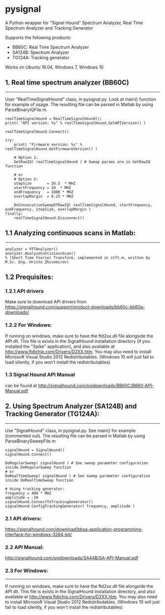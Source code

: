 # pysignal
A Python wrapper for "Signal Hound" Spectrum Analyzer, Real Time Spectrum Analyzer and Tracking Generator

Supports the following products:
  - BB60C: Real Time Spectrum Analyzer
  - SA124B: Spectrum Analyzer
  - TG124A: Tracking generator

Works on Ubuntu 16.04, Windows 7, Windows 10

## 1. Real time spectrum analyzer (BB60C)
----------------------------------
User "RealTimeSignalHound" class, in pysignal.py. Look at main() function for example of usage.
The resulting file can be parsed in Matlab by using ParseBinaryIQFile.m.

```
realTimeSignalHound = RealTimeSignalHound();
print( "API version: %s" % realTimeSignalHound.GetAPIVersion() )

realTimeSignalHound.Connect()

try:
    print( "Firmware version: %s" % realTimeSignalHound.GetFirmwareVersion() )

    # Option 1:
    GetRawIQ( realTimeSignalHound ) # Sweep params are in GetRawIQ function

    # or
    # Option 2:
    stepSize 	   = 26.5  * MHZ
    startFrequency = 10  * MHZ
    endFrequency   = 1000 * MHZ
    overlapMargin  = 0.25 * MHZ 
    
    DoConsecutiveSweepOfRawIQ( realTimeSignalHound, startFrequency, endFrequency, stepSize, overlapMargin )
finally:
    realTimeSignalHound.Disconnect()

```

## 1.1 Analyzing continuous scans in Matlab:
------------------------------------
```
analyzer = FFTAnalyzer()
analyzer.AnalyzeContiniousScan()
% (Short Time Fourier Transform, implemented in stft.m, written by  M.Sc. Eng. Hristo Zhivomirov)
```
## 1.2 Prequisites:
### 1.2.1 API drivers
Make sure to download API drivers from https://signalhound.com/support/product-downloads/bb60c-bb60a-downloads/

### 1.2.2 For Windows:
If running on windows, make sure to have the ftd2xx.dll file alongside the API dll. This file is exists in the SignalHound installation directory (if you installed the "Spike" application), and also available at
http://www.ftdichip.com/Drivers/D2XX.htm.
You may also need to install Microsoft Visual Studio 2012 Redistributables.
(Windows 10 will just fail to load silently, if you won't install the redistributables)

### 1.3 Signal Hound API Manual
can be found at http://signalhound.com/sigdownloads/BB60C/BB60-API-Manual.pdf


## 2. Using Spectrum Analyzer (SA124B) and Tracking Generator (TG124A):
-------------------------------------------------------------
Use "SignalHound" class, in pysignal.py. See main() for example (commented out).
The resulting file can be parsed in Matlab by using ParseBinarySweepFile.m

```
signalHound = SignalHound()
signalHound.Connect()

DoRegularSweep( signalHound ) # See sweep parameter configuration inside DoRegularSweep function
# or
DoRealTimeSweep( signalHound ) # See sweep parameter configuration inside DoRealTimeSweep function

# Using tracking generator:
frequency = 400 * MHZ
amplitude = -10
signalHound.ConnectToTrackingGenerator()
signalHound.ConfigTrackingGenerator( frequency, amplitude )
```


### 2.1 API drivers:
https://signalhound.com/download/bbsa-application-programming-interface-for-windows-3264-bit/

### 2.2 API Manual:
http://signalhound.com/sigdownloads/SA44B/SA-API-Manual.pdf

### 2.3 For Windows:
------------
If running on windows, make sure to have the ftd2xx.dll file alongside the API dll. This file is exists in the SignalHound installation directory, and also available at
http://www.ftdichip.com/Drivers/D2XX.htm.
You may also need to install Microsoft Visual Studio 2012 Redistributables.
(Windows 10 will just fail to load silently, if you won't install the redistributables)
